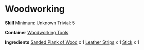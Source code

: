 <!-- TITLE: Wooden Lute -->
<!-- SUBTITLE:  -->
# Woodworking
**Skill**
Minimum: Unknown
Trivial: 5

**Container**
[Woodworking Tools](woodworking-tools)

**Ingredients**
[Sanded Plank of Wood](sanded-plank-of-wood) x 1
[Leather Strips](leather-strips) x 1
[Stick](stick) x 1